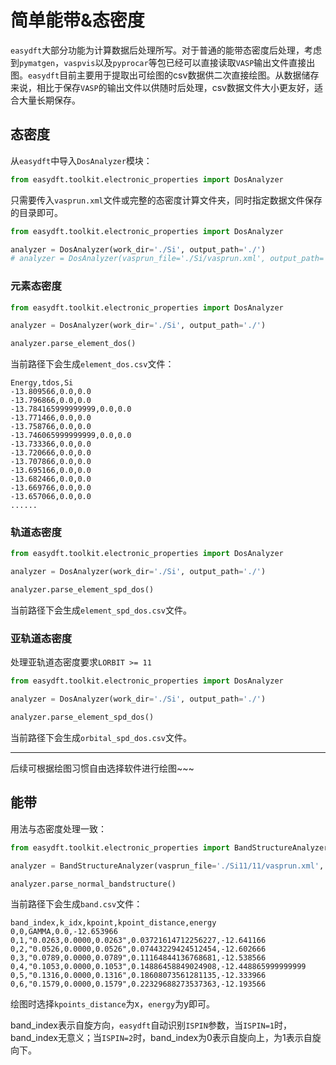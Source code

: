# 简单能带&态密度

`easydft`大部分功能为计算数据后处理所写。对于普通的能带态密度后处理，考虑到`pymatgen`，`vaspvis`以及`pyprocar`等包已经可以直接读取`VASP`输出文件直接出图。`easydft`目前主要用于提取出可绘图的csv数据供二次直接绘图。从数据储存来说，相比于保存`VASP`的输出文件以供随时后处理，csv数据文件大小更友好，适合大量长期保存。

## 态密度

从`easydft`中导入`DosAnalyzer`模块：

```python
from easydft.toolkit.electronic_properties import DosAnalyzer
```

只需要传入`vasprun.xml`文件或完整的态密度计算文件夹，同时指定数据文件保存的目录即可。

```python
from easydft.toolkit.electronic_properties import DosAnalyzer

analyzer = DosAnalyzer(work_dir='./Si', output_path='./')
# analyzer = DosAnalyzer(vasprun_file='./Si/vasprun.xml', output_path='./')
```

### 元素态密度

```python
from easydft.toolkit.electronic_properties import DosAnalyzer

analyzer = DosAnalyzer(work_dir='./Si', output_path='./')

analyzer.parse_element_dos()
```

当前路径下会生成`element_dos.csv`文件：

```text
Energy,tdos,Si
-13.809566,0.0,0.0
-13.796866,0.0,0.0
-13.784165999999999,0.0,0.0
-13.771466,0.0,0.0
-13.758766,0.0,0.0
-13.746065999999999,0.0,0.0
-13.733366,0.0,0.0
-13.720666,0.0,0.0
-13.707866,0.0,0.0
-13.695166,0.0,0.0
-13.682466,0.0,0.0
-13.669766,0.0,0.0
-13.657066,0.0,0.0
......
```

### 轨道态密度

```python
from easydft.toolkit.electronic_properties import DosAnalyzer

analyzer = DosAnalyzer(work_dir='./Si', output_path='./')

analyzer.parse_element_spd_dos()
```
当前路径下会生成`element_spd_dos.csv`文件。


### 亚轨道态密度

处理亚轨道态密度要求`LORBIT >= 11`

```python
from easydft.toolkit.electronic_properties import DosAnalyzer

analyzer = DosAnalyzer(work_dir='./Si', output_path='./')

analyzer.parse_element_spd_dos()
```

当前路径下会生成`orbital_spd_dos.csv`文件。

----

后续可根据绘图习惯自由选择软件进行绘图~~~

## 能带

用法与态密度处理一致：

```python
from easydft.toolkit.electronic_properties import BandStructureAnalyzer

analyzer = BandStructureAnalyzer(vasprun_file='./Si11/11/vasprun.xml', output_path='./')

analyzer.parse_normal_bandstructure()
```

当前路径下会生成`band.csv`文件：

```text
band_index,k_idx,kpoint,kpoint_distance,energy
0,0,GAMMA,0.0,-12.653966
0,1,"0.0263,0.0000,0.0263",0.03721614712256227,-12.641166
0,2,"0.0526,0.0000,0.0526",0.07443229424512454,-12.602666
0,3,"0.0789,0.0000,0.0789",0.11164844136768681,-12.538566
0,4,"0.1053,0.0000,0.1053",0.14886458849024908,-12.448865999999999
0,5,"0.1316,0.0000,0.1316",0.18608073561281135,-12.333966
0,6,"0.1579,0.0000,0.1579",0.22329688273537363,-12.193566
```

绘图时选择`kpoints_distance`为x，`energy`为y即可。

band_index表示自旋方向，`easydft`自动识别`ISPIN`参数，当`ISPIN=1`时，band_index无意义；当`ISPIN=2`时，band_index为0表示自旋向上，为1表示自旋向下。
